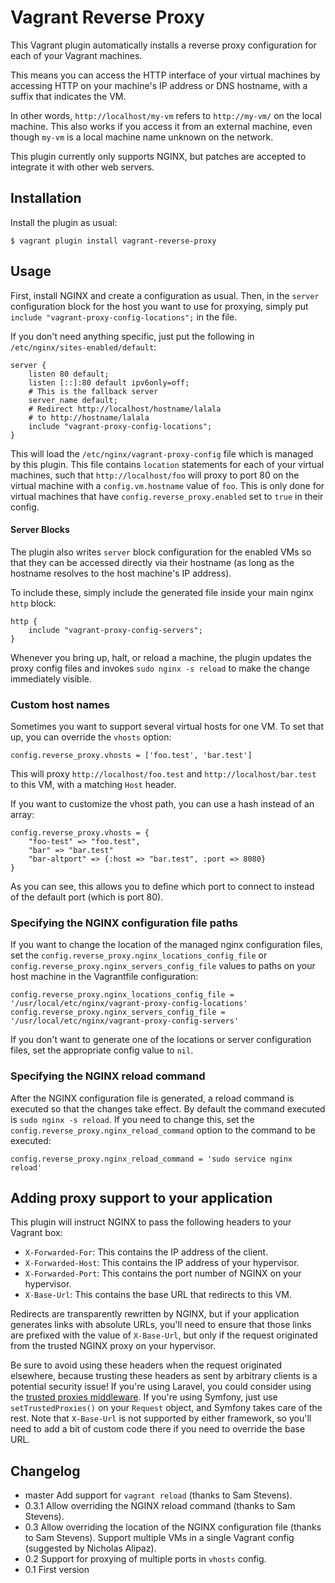 # Vagrant Reverse Proxy

This Vagrant plugin automatically installs a reverse proxy
configuration for each of your Vagrant machines.

This means you can access the HTTP interface of your virtual machines
by accessing HTTP on your machine's IP address or DNS hostname, with
a suffix that indicates the VM.

In other words, `http://localhost/my-vm` refers to `http://my-vm/` on
the local machine.  This also works if you access it from an external
machine, even though `my-vm` is a local machine name unknown on the
network.

This plugin currently only supports NGINX, but patches are accepted to
integrate it with other web servers.

## Installation

Install the plugin as usual:

    $ vagrant plugin install vagrant-reverse-proxy

## Usage

First, install NGINX and create a configuration as usual.  Then, in
the `server` configuration block for the host you want to use for
proxying, simply put `include "vagrant-proxy-config-locations";` in the file.

If you don't need anything specific, just put the following in
`/etc/nginx/sites-enabled/default`:

    server {
        listen 80 default;
        listen [::]:80 default ipv6only=off;
        # This is the fallback server
        server_name default;
        # Redirect http://localhost/hostname/lalala
        # to http://hostname/lalala
        include "vagrant-proxy-config-locations";
    }

This will load the `/etc/nginx/vagrant-proxy-config` file which is
managed by this plugin.  This file contains `location` statements for
each of your virtual machines, such that `http://localhost/foo` will
proxy to port 80 on the virtual machine with a `config.vm.hostname`
value of `foo`.  This is only done for virtual machines that have
`config.reverse_proxy.enabled` set to `true` in their config.

#### Server Blocks

The plugin also writes `server` block configuration for the enabled VMs so that they can be
accessed directly via their hostname (as long as the hostname resolves to the host machine's IP address).

To include these, simply include the generated file inside your main nginx `http` block:

    http {
        include "vagrant-proxy-config-servers";
    }


Whenever you bring up, halt, or reload a machine, the plugin updates the proxy
config files and invokes `sudo nginx -s reload` to make the change immediately visible.

### Custom host names

Sometimes you want to support several virtual hosts for one VM.  To
set that up, you can override the `vhosts` option:

    config.reverse_proxy.vhosts = ['foo.test', 'bar.test']

This will proxy `http://localhost/foo.test` and
`http://localhost/bar.test` to this VM, with a matching `Host` header.

If you want to customize the vhost path, you can use a hash instead of
an array:

    config.reverse_proxy.vhosts = {
        "foo-test" => "foo.test",
        "bar" => "bar.test"
        "bar-altport" => {:host => "bar.test", :port => 8080}
    }

As you can see, this allows you to define which port to connect to
instead of the default port (which is port 80).

### Specifying the NGINX configuration file paths

If you want to change the location of the managed nginx configuration files, set the `config.reverse_proxy.nginx_locations_config_file` or `config.reverse_proxy.nginx_servers_config_file` values to paths on your host machine in the Vagrantfile configuration:

    config.reverse_proxy.nginx_locations_config_file = '/usr/local/etc/nginx/vagrant-proxy-config-locations'
    config.reverse_proxy.nginx_servers_config_file = '/usr/local/etc/nginx/vagrant-proxy-config-servers'

If you don't want to generate one of the locations or server configuration files, set the appropriate config value to `nil`.

### Specifying the NGINX reload command

After the NGINX configuration file is generated, a reload command is executed so that the changes take effect. By default the command executed is `sudo nginx -s reload`. If you need to change this, set the `config.reverse_proxy.nginx_reload_command` option to the command to be executed:

    config.reverse_proxy.nginx_reload_command = 'sudo service nginx reload'

## Adding proxy support to your application

This plugin will instruct NGINX to pass the following headers to your
Vagrant box:

- `X-Forwarded-For`: This contains the IP address of the client.
- `X-Forwarded-Host`: This contains the IP address of your hypervisor.
- `X-Forwarded-Port`: This contains the port number of NGINX on your hypervisor.
- `X-Base-Url`: This contains the base URL that redirects to this VM.

Redirects are transparently rewritten by NGINX, but if your
application generates links with absolute URLs, you'll need to ensure
that those links are prefixed with the value of `X-Base-Url`, but only
if the request originated from the trusted NGINX proxy on your
hypervisor.

Be sure to avoid using these headers when the request originated
elsewhere, because trusting these headers as sent by arbitrary clients
is a potential security issue!  If you're using Laravel, you could
consider using the
[trusted proxies middleware](https://github.com/fideloper/TrustedProxy).
If you're using Symfony, just use `setTrustedProxies()` on your
`Request` object, and Symfony takes care of the rest.  Note that
`X-Base-Url` is not supported by either framework, so you'll need to
add a bit of custom code there if you need to override the base URL.


## Changelog

- master Add support for `vagrant reload` (thanks to Sam Stevens).
- 0.3.1 Allow overriding the NGINX reload command (thanks to Sam Stevens).
- 0.3 Allow overriding the location of the NGINX configuration file
  (thanks to Sam Stevens).  Support multiple VMs in a single Vagrant
  config (suggested by Nicholas Alipaz).
- 0.2 Support for proxying of multiple ports in `vhosts` config.
- 0.1 First version
